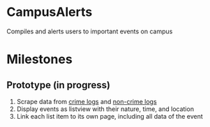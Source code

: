 CampusAlerts
============

Compiles and alerts users to important events on campus


Milestones
============

Prototype (in progress)
------------
1. Scrape data from [crime logs](http://www.police.gatech.edu/crimeinfo/crimelogs/crimelog.php) and [non-crime logs](http://www.police.gatech.edu/crimeinfo/crimelogs/noncrimelog.php)
2. Display events as listview with their nature, time, and location
3. Link each list item to its own page, including all data of the event

